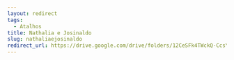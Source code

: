 ```yaml
---
layout: redirect
tags:
  - Atalhos
title: Nathalia e Josinaldo
slug: nathaliaejosinaldo
redirect_url: https://drive.google.com/drive/folders/12CeSFk4TWckQ-CcsYhAvigbCVvW2QuTB?usp=drive_link
---
```

